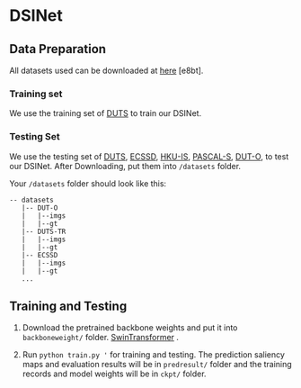 # DSINet

## Data Preparation
All datasets used can be downloaded at [here](https://pan.baidu.com/s/14B9-3j686Kd9ejz92TdpDg ) [e8bt]. 

### Training set
We use the training set of [DUTS](http://saliencydetection.net/duts/) to train our DSINet. 

### Testing Set
We use the testing set of [DUTS](http://saliencydetection.net/duts/), [ECSSD](http://www.cse.cuhk.edu.hk/leojia/projects/hsaliency/dataset.html), [HKU-IS](https://i.cs.hku.hk/~gbli/deep_saliency.html), [PASCAL-S](http://cbi.gatech.edu/salobj/), [DUT-O](http://saliencydetection.net/dut-omron/), to test our DSINet. After Downloading, put them into `/datasets` folder.

Your `/datasets` folder should look like this:

````
-- datasets
   |-- DUT-O
   |   |--imgs
   |   |--gt
   |-- DUTS-TR
   |   |--imgs
   |   |--gt
   |-- ECSSD
   |   |--imgs
   |   |--gt
   ...
````

## Training and Testing
1. Download the pretrained backbone weights and put it into `backboneweight/` folder.  [SwinTransformer](https://github.com/microsoft/Swin-Transformer) . 

2. Run `python train.py '` for training and testing. The prediction saliency maps and evaluation results will be in `predresult/` folder and the training records and model weights will be in `ckpt/` folder. 
